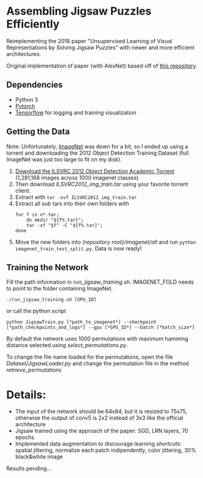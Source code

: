 # Assembling Jigsaw Puzzles Efficiently
Reimplementing the 2016 paper "Unsupervised Learning of Visual Representations by Solving Jigsaw Puzzles" with newer and more efficient architectures.

Original implementation of paper (with AlexNet) based off of [this repository](https://github.com/bbrattoli/JigsawPuzzlePytorch).

## Dependencies
- Python 3
- [Pytorch](https://pytorch.org/)
- [Tensorflow](https://www.tensorflow.org/) for logging and training visualization

## Getting the Data
Note: Unfortunately, [ImageNet](http://image-net.org/) was down for a bit, so I ended up using a torrent and downloading the 2012 Object Detection Training Dataset (full ImageNet was just too large to fit on my disk).

1. [Download the ILSVRC 2012 Object Detection Academic Torrent](http://academictorrents.com/details/a306397ccf9c2ead27155983c254227c0fd938e2)
(1,281,168 images across 1000 imagenet classes)
2. Then download *ILSVRC2012_img_train.tar* using your favorite torrent client.
3. Extract with `tar -xvf ILSVRC2012_img_train.tar`
4. Extract all sub tars into their own folders with
    ```shell
    for f in n*.tar;
        do mkdir "${f%.tar}";
        tar -xf "$f" -C "${f%.tar}";
    done
    ```
5. Move the new folders into *{repository root}/imagenet/all* and run `python imagenet_train_test_split.py`. Data is now ready!

## Training the Network
Fill the path information in *run_jigsaw_training.sh*. 
IMAGENET_FOLD needs to point to the folder containing ImageNet.

```
./run_jigsaw_training.sh [GPU_ID]
```
or call the python script
```
python JigsawTrain.py [*path_to_imagenet*] --checkpoint [*path_checkpoints_and_logs*] --gpu [*GPU_ID*] --batch [*batch_size*]
```
By default the network uses 1000 permutations with maximum hamming distance selected using *select_permutations.py*.

To change the file name loaded for the permutations, open the file *Dataset/JigsawLoader.py* and change the permutation file in the method *retrieve_permutations*

# Details:
- The input of the network should be 64x64, but it is resized to 75x75,
  otherwise the output of conv5 is 2x2 instead of 3x3 like the official architecture
- Jigsaw trained using the approach of the paper: SGD, LRN layers, 70 epochs
- Implemented data augmentation to discourage learning *shortcuts*: spatial jittering, normalize each patch indipendently, color jittering, 30% black&white image


Results pending...
